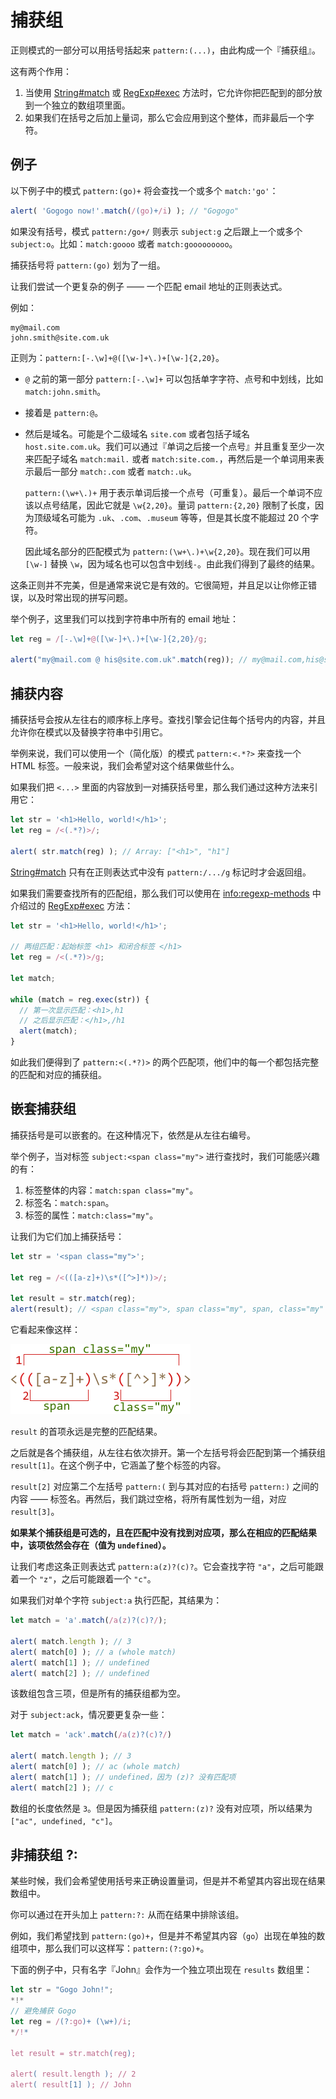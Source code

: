 # 捕获组

正则模式的一部分可以用括号括起来 `pattern:(...)`，由此构成一个『捕获组』。

这有两个作用：

1. 当使用 [String#match](mdn:js/String/match) 或 [RegExp#exec](mdn:/RegExp/exec) 方法时，它允许你把匹配到的部分放到一个独立的数组项里面。
2. 如果我们在括号之后加上量词，那么它会应用到这个整体，而非最后一个字符。

## 例子

以下例子中的模式 `pattern:(go)+` 将会查找一个或多个 `match:'go'`：

```js run
alert( 'Gogogo now!'.match(/(go)+/i) ); // "Gogogo"
```

如果没有括号，模式 `pattern:/go+/` 则表示 `subject:g` 之后跟上一个或多个 `subject:o`。比如：`match:goooo` 或者 `match:gooooooooo`。

捕获括号将 `pattern:(go)` 划为了一组。

让我们尝试一个更复杂的例子 —— 一个匹配 email 地址的正则表达式。

例如：

```
my@mail.com
john.smith@site.com.uk
```

正则为：`pattern:[-.\w]+@([\w-]+\.)+[\w-]{2,20}`。

- `@` 之前的第一部分 `pattern:[-.\w]+` 可以包括单字字符、点号和中划线，比如 `match:john.smith`。
- 接着是 `pattern:@`。
- 然后是域名。可能是个二级域名 `site.com` 或者包括子域名 `host.site.com.uk`。我们可以通过『单词之后接一个点号』并且重复至少一次来匹配子域名 `match:mail.` 或者 `match:site.com.`，再然后是一个单词用来表示最后一部分 `match:.com` 或者 `match:.uk`。

    `pattern:(\w+\.)+` 用于表示单词后接一个点号（可重复）。最后一个单词不应该以点号结尾，因此它就是 `\w{2,20}`。量词 `pattern:{2,20}` 限制了长度，因为顶级域名可能为 `.uk`、`.com`、`.museum` 等等，但是其长度不能超过 20 个字符。

    因此域名部分的匹配模式为 `pattern:(\w+\.)+\w{2,20}`。现在我们可以用 `[\w-]` 替换 `\w`，因为域名也可以包含中划线`-`。由此我们得到了最终的结果。

这条正则并不完美，但是通常来说它是有效的。它很简短，并且足以让你修正错误，以及时常出现的拼写问题。

举个例子，这里我们可以找到字符串中所有的 email 地址：

```js run
let reg = /[-.\w]+@([\w-]+\.)+[\w-]{2,20}/g;

alert("my@mail.com @ his@site.com.uk".match(reg)); // my@mail.com,his@site.com.uk
```


## 捕获内容 

捕获括号会按从左往右的顺序标上序号。查找引擎会记住每个括号内的内容，并且允许你在模式以及替换字符串中引用它。

举例来说，我们可以使用一个（简化版）的模式 `pattern:<.*?>` 来查找一个 HTML 标签。一般来说，我们会希望对这个结果做些什么。

如果我们把 `<...>` 里面的内容放到一对捕获括号里，那么我们通过这种方法来引用它：

```js run
let str = '<h1>Hello, world!</h1>';
let reg = /<(.*?)>/;

alert( str.match(reg) ); // Array: ["<h1>", "h1"]
```
[String#match](mdn:js/String/match) 只有在正则表达式中没有 `pattern:/.../g` 标记时才会返回组。

如果我们需要查找所有的匹配组，那么我们可以使用在 <info:regexp-methods> 中介绍过的 [RegExp#exec](mdn:js/RegExp/exec) 方法：

```js run
let str = '<h1>Hello, world!</h1>';

// 两组匹配：起始标签 <h1> 和闭合标签 </h1>
let reg = /<(.*?)>/g;

let match;

while (match = reg.exec(str)) {
  // 第一次显示匹配：<h1>,h1
  // 之后显示匹配：</h1>,/h1
  alert(match);
}
```

如此我们便得到了 `pattern:<(.*?)>` 的两个匹配项，他们中的每一个都包括完整的匹配和对应的捕获组。

## 嵌套捕获组

捕获括号是可以嵌套的。在这种情况下，依然是从左往右编号。

举个例子，当对标签 `subject:<span class="my">` 进行查找时，我们可能感兴趣的有：

1. 标签整体的内容：`match:span class="my"`。
2. 标签名：`match:span`。
3. 标签的属性：`match:class="my"`。

让我们为它们加上捕获括号：

```js run
let str = '<span class="my">';

let reg = /<(([a-z]+)\s*([^>]*))>/;

let result = str.match(reg);
alert(result); // <span class="my">, span class="my", span, class="my"
```

它看起来像这样：

![](regexp-nested-groups.png)

`result` 的首项永远是完整的匹配结果。

之后就是各个捕获组，从左往右依次排开。第一个左括号将会匹配到第一个捕获组 `result[1]`。在这个例子中，它涵盖了整个标签的内容。

`result[2]` 对应第二个左括号 `pattern:(` 到与其对应的右括号 `pattern:)` 之间的内容 —— 标签名。再然后，我们跳过空格，将所有属性划为一组，对应 `result[3]`。

**如果某个捕获组是可选的，且在匹配中没有找到对应项，那么在相应的匹配结果中，该项依然会存在（值为 `undefined`）。**

让我们考虑这条正则表达式 `pattern:a(z)?(c)?`。它会查找字符 `"a"`，之后可能跟着一个 `"z"`，之后可能跟着一个 `"c"`。

如果我们对单个字符 `subject:a` 执行匹配，其结果为：

```js run
let match = 'a'.match(/a(z)?(c)?/);

alert( match.length ); // 3
alert( match[0] ); // a (whole match)
alert( match[1] ); // undefined
alert( match[2] ); // undefined
```

该数组包含三项，但是所有的捕获组都为空。

对于 `subject:ack`，情况要更复杂一些：

```js run
let match = 'ack'.match(/a(z)?(c)?/)

alert( match.length ); // 3
alert( match[0] ); // ac (whole match)
alert( match[1] ); // undefined，因为 (z)? 没有匹配项
alert( match[2] ); // c
```

数组的长度依然是 `3`。但是因为捕获组 `pattern:(z)?` 没有对应项，所以结果为 `["ac", undefined, "c"]`。

## 非捕获组 ?:

某些时候，我们会希望使用括号来正确设置量词，但是并不希望其内容出现在结果数组中。

你可以通过在开头加上 `pattern:?:` 从而在结果中排除该组。

例如，我们希望找到 `pattern:(go)+`，但是并不希望其内容（`go`）出现在单独的数组项中，那么我们可以这样写：`pattern:(?:go)+`。

下面的例子中，只有名字『John』会作为一个独立项出现在 `results` 数组里：

```js run
let str = "Gogo John!";
*!*
// 避免捕获 Gogo
let reg = /(?:go)+ (\w+)/i;
*/!*

let result = str.match(reg);

alert( result.length ); // 2
alert( result[1] ); // John
```
